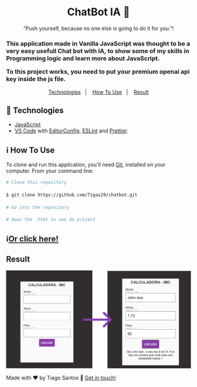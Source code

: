 <h1 align="center">ChatBot IA 🤖
</h1>

<p align="center">“Push yourself, because no one else is going to do it for you.”!</blockquote>

<h3> 
  
This application made in Vanilla JavaScript was thought to be a very easy usefull Chat bot with IA, 
to show some of my skills in Programming logic and learn more about JavaScript.

<b>To this project works, you need to put your premium openai api key inside the js file.</b>

</h3>
  
  
<p align="center">
  <a href="#rocket-technologies">Technologies</a>&nbsp;&nbsp;&nbsp;|&nbsp;&nbsp;&nbsp;
  <a href="#information_source-how-to-use">How To Use</a>&nbsp;&nbsp;&nbsp;|&nbsp;&nbsp;&nbsp;
  <a href="#result">Result</a>
</p>

## :rocket: Technologies

- [JavaScript](https://developer.mozilla.org/pt-BR/docs/Web/JavaScript)
- [VS Code](https://code.visualstudio.com/) with [EditorConfig](https://editorconfig.org/), [ESLint](https://eslint.org/) and [Prettier](https://prettier.io/).

## :information_source: How To Use

To clone and run this application, you'll need [Git](https://git-scm.com), installed on your computer. From your command line:

```bash
# Clone this repository

$ git clone https://github.com/Tigas29/chatbot.git

# Go into the repository

# Open the .html to see de project


```

## :information_source:[Or click here!](https://chatbot-tigas29.vercel.app/)

## Result

<img src="https://github.com/Tigas29/IMC-CALCULATOR/blob/main/assetsReadme/result.png?raw=true" width="800">

Made with ♥ by Tiago Santos :wave: [Get in touch!](https://www.linkedin.com/in/tiagosantos-dev/)
